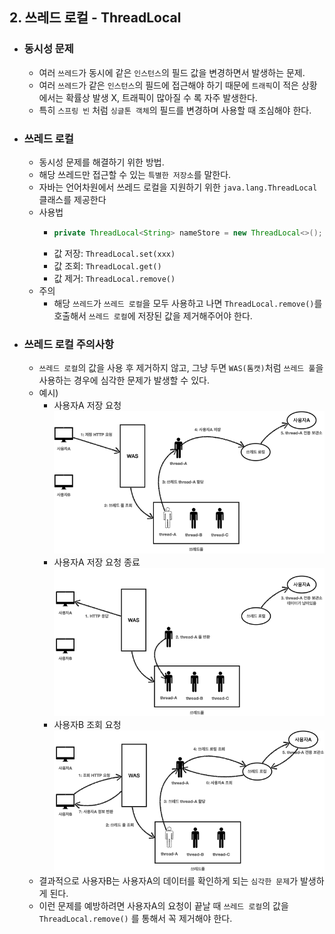 ## 2. 쓰레드 로컬 - ThreadLocal

* ### 동시성 문제
  * 여러 `쓰레드`가 동시에 같은 `인스턴스`의 필드 값을 변경하면서 발생하는 문제.
  * 여러 `쓰레드`가 같은 `인스턴스`의 필드에 접근해야 하기 때문에 `트래픽`이 적은 상황에서는 확률상 발생 X,
  트래픽이 많아질 수 록 자주 발생한다.
  * 특히 `스프링 빈` 처럼 `싱글톤 객체`의 필드를 변경하며 사용할 때 조심해야 한다.


* ### 쓰레드 로컬
  * 동시성 문제를 해결하기 위한 방법.
  * 해당 쓰레드만 접근할 수 있는 `특별한 저장소`를 말한다.
  * 자바는 언어차원에서 쓰레드 로컬을 지원하기 위한 `java.lang.ThreadLocal` 클래스를 제공한다
  * 사용법 
    * ```java
      private ThreadLocal<String> nameStore = new ThreadLocal<>();
      ```
    * 값 저장: `ThreadLocal.set(xxx)`
    * 값 조회: `ThreadLocal.get()`
    * 값 제거: `ThreadLocal.remove()`
  * 주의
    * 해당 `쓰레드`가 `쓰레드 로컬`을 모두 사용하고 나면 `ThreadLocal.remove()`를 호출해서 `쓰레드 로컬`에 저장된 값을 제거해주어야 한다.


* ### 쓰레드 로컬 주의사항
  * `쓰레드 로컬`의 값을 사용 후 제거하지 않고, 그냥 두면 `WAS(톰캣)`처럼 `쓰레드 풀`을 사용하는 경우에 심각한 문제가 발생할 수 있다.
  * 예시)
    * 사용자A 저장 요청
    ![img.png](images/사용자A%20저장.png)
    * 사용자A 저장 요청 종료
    ![img.png](images/사용자A%20저장%20요청%20종료.png)
    * 사용자B 조회 요청
    ![img.png](images/사용자B%20조회%20요청.png)
  * 결과적으로 사용자B는 사용자A의 데이터를 확인하게 되는 `심각한 문제`가 발생하게 된다.
  * 이런 문제를 예방하려면 사용자A의 요청이 끝날 때 `쓰레드 로컬`의 값을 `ThreadLocal.remove()` 를 통해서 꼭 제거해야 한다.